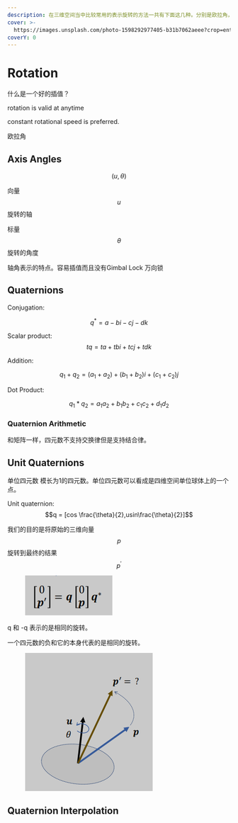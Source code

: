 ```yaml
---
description: 在三维空间当中比较常用的表示旋转的方法一共有下面这几种。分别是欧拉角，矩阵形式，四元数的形式。还有一种轴角表示的方法。
cover: >-
  https://images.unsplash.com/photo-1598292977405-b31b7062aeee?crop=entropy&cs=srgb&fm=jpg&ixid=M3wxOTcwMjR8MHwxfHNlYXJjaHwxfHxSb3RhdGlvbnxlbnwwfHx8fDE3MDAwNTQ0MzR8MA&ixlib=rb-4.0.3&q=85
coverY: 0
---
```


# Rotation

什么是一个好的插值？

rotation is valid at anytime

constant rotational speed is preferred.

&#x20;&#x20;



欧拉角



## Axis Angles

$$(u,\theta)$$

向量 $$u$$旋转的轴

标量 $$\theta$$ 旋转的角度



轴角表示的特点。容易插值而且没有Gimbal Lock 万向锁







## &#x20;

## Quaternions



Conjugation:&#x20;

$$q^* = a-bi-cj-dk$$

Scalar product: $$tq = ta + tbi + tcj + tdk$$

Addition:

$$q_1+q_2 = (a_1+a_2)+(b_1 + b_2)i + (c_1+c_2)j$$

Dot Product:

$$q_1 * q_2 = a_1a_2 + b_1b_2+c_1c_2+d_1d_2$$





### Quaternion Arithmetic

和矩阵一样，四元数不支持交换律但是支持结合律。



## Unit Quaternions

单位四元数 模长为1的四元数。单位四元数可以看成是四维空间单位球体上的一个点。



Unit quaternion: $$q = [cos \frac{\theta}{2},usin\frac{\theta}{2}]$$

我们的目的是将原始的三维向量 $$p$$ 旋转到最终的结果 $$p^{'}$$

<figure><img src="../.gitbook/assets/image (1).png" alt=""><figcaption></figcaption></figure>

q 和 -q 表示的是相同的旋转。

一个四元数的负和它的本身代表的是相同的旋转。



<figure><img src="../.gitbook/assets/image.png" alt=""><figcaption></figcaption></figure>

## Quaternion Interpolation



###

### &#x20;
